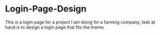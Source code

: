 # Login-Page-Design
This is a login page for a project I am doing for a farming company, task at hand is to design a login page that fits the theme.
